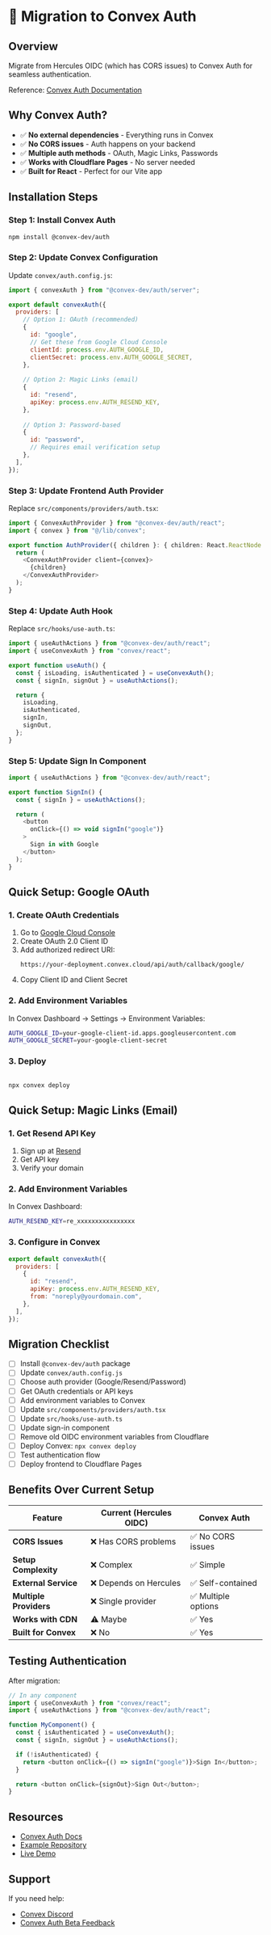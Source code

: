 # 🔐 Migration to Convex Auth

## Overview

Migrate from Hercules OIDC (which has CORS issues) to Convex Auth for seamless authentication.

Reference: [Convex Auth Documentation](https://docs.convex.dev/auth/convex-auth)

## Why Convex Auth?

- ✅ **No external dependencies** - Everything runs in Convex
- ✅ **No CORS issues** - Auth happens on your backend
- ✅ **Multiple auth methods** - OAuth, Magic Links, Passwords
- ✅ **Works with Cloudflare Pages** - No server needed
- ✅ **Built for React** - Perfect for our Vite app

## Installation Steps

### Step 1: Install Convex Auth

```bash
npm install @convex-dev/auth
```

### Step 2: Update Convex Configuration

Update `convex/auth.config.js`:

```javascript
import { convexAuth } from "@convex-dev/auth/server";

export default convexAuth({
  providers: [
    // Option 1: OAuth (recommended)
    {
      id: "google",
      // Get these from Google Cloud Console
      clientId: process.env.AUTH_GOOGLE_ID,
      clientSecret: process.env.AUTH_GOOGLE_SECRET,
    },
    
    // Option 2: Magic Links (email)
    {
      id: "resend",
      apiKey: process.env.AUTH_RESEND_KEY,
    },
    
    // Option 3: Password-based
    {
      id: "password",
      // Requires email verification setup
    },
  ],
});
```

### Step 3: Update Frontend Auth Provider

Replace `src/components/providers/auth.tsx`:

```typescript
import { ConvexAuthProvider } from "@convex-dev/auth/react";
import { convex } from "@/lib/convex";

export function AuthProvider({ children }: { children: React.ReactNode }) {
  return (
    <ConvexAuthProvider client={convex}>
      {children}
    </ConvexAuthProvider>
  );
}
```

### Step 4: Update Auth Hook

Replace `src/hooks/use-auth.ts`:

```typescript
import { useAuthActions } from "@convex-dev/auth/react";
import { useConvexAuth } from "convex/react";

export function useAuth() {
  const { isLoading, isAuthenticated } = useConvexAuth();
  const { signIn, signOut } = useAuthActions();

  return {
    isLoading,
    isAuthenticated,
    signIn,
    signOut,
  };
}
```

### Step 5: Update Sign In Component

```typescript
import { useAuthActions } from "@convex-dev/auth/react";

export function SignIn() {
  const { signIn } = useAuthActions();

  return (
    <button
      onClick={() => void signIn("google")}
    >
      Sign in with Google
    </button>
  );
}
```

## Quick Setup: Google OAuth

### 1. Create OAuth Credentials

1. Go to [Google Cloud Console](https://console.cloud.google.com/apis/credentials)
2. Create OAuth 2.0 Client ID
3. Add authorized redirect URI:
   ```
   https://your-deployment.convex.cloud/api/auth/callback/google/
   ```
4. Copy Client ID and Client Secret

### 2. Add Environment Variables

In Convex Dashboard → Settings → Environment Variables:

```bash
AUTH_GOOGLE_ID=your-google-client-id.apps.googleusercontent.com
AUTH_GOOGLE_SECRET=your-google-client-secret
```

### 3. Deploy

```bash

npx convex deploy

```

## Quick Setup: Magic Links (Email)

### 1. Get Resend API Key

1. Sign up at [Resend](https://resend.com/)
2. Get API key
3. Verify your domain

### 2. Add Environment Variables

In Convex Dashboard:

```bash
AUTH_RESEND_KEY=re_xxxxxxxxxxxxxxxx
```

### 3. Configure in Convex

```javascript
export default convexAuth({
  providers: [
    {
      id: "resend",
      apiKey: process.env.AUTH_RESEND_KEY,
      from: "noreply@yourdomain.com",
    },
  ],
});
```

## Migration Checklist

- [ ] Install `@convex-dev/auth` package
- [ ] Update `convex/auth.config.js`
- [ ] Choose auth provider (Google/Resend/Password)
- [ ] Get OAuth credentials or API keys
- [ ] Add environment variables to Convex
- [ ] Update `src/components/providers/auth.tsx`
- [ ] Update `src/hooks/use-auth.ts`
- [ ] Update sign-in component
- [ ] Remove old OIDC environment variables from Cloudflare
- [ ] Deploy Convex: `npx convex deploy`
- [ ] Test authentication flow
- [ ] Deploy frontend to Cloudflare Pages

## Benefits Over Current Setup

| Feature | Current (Hercules OIDC) | Convex Auth |
|---------|------------------------|-------------|
| **CORS Issues** | ❌ Has CORS problems | ✅ No CORS issues |
| **Setup Complexity** | ❌ Complex | ✅ Simple |
| **External Service** | ❌ Depends on Hercules | ✅ Self-contained |
| **Multiple Providers** | ❌ Single provider | ✅ Multiple options |
| **Works with CDN** | ⚠️ Maybe | ✅ Yes |
| **Built for Convex** | ❌ No | ✅ Yes |

## Testing Authentication

After migration:

```typescript
// In any component
import { useConvexAuth } from "convex/react";
import { useAuthActions } from "@convex-dev/auth/react";

function MyComponent() {
  const { isAuthenticated } = useConvexAuth();
  const { signIn, signOut } = useAuthActions();

  if (!isAuthenticated) {
    return <button onClick={() => signIn("google")}>Sign In</button>;
  }

  return <button onClick={signOut}>Sign Out</button>;
}
```

## Resources

- [Convex Auth Docs](https://docs.convex.dev/auth/convex-auth)
- [Example Repository](https://github.com/get-convex/convex-auth)
- [Live Demo](https://labs.convex.dev/auth-demo)

## Support

If you need help:
- [Convex Discord](https://discord.gg/convex)
- [Convex Auth Beta Feedback](https://discord.gg/convex)

